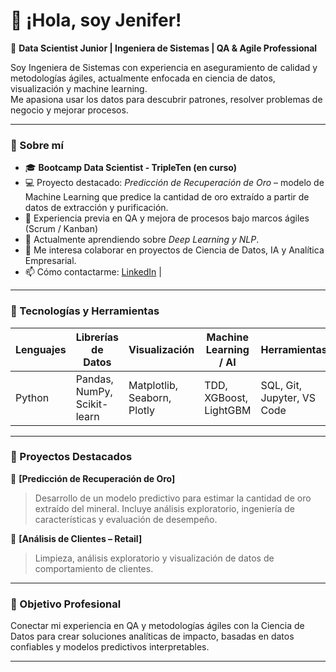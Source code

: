 # 👋 ¡Hola, soy Jenifer!

🎯 **Data Scientist Junior | Ingeniera de Sistemas | QA & Agile Professional**

Soy Ingeniera de Sistemas con experiencia en aseguramiento de calidad y metodologías ágiles, actualmente enfocada en ciencia de datos, visualización y machine learning.  
Me apasiona usar los datos para descubrir patrones, resolver problemas de negocio y mejorar procesos.

---

### 🧠 Sobre mí
- 🎓 **Bootcamp Data Scientist - TripleTen (en curso)**
- 💻 Proyecto destacado: *Predicción de Recuperación de Oro* – modelo de Machine Learning que predice la cantidad de oro extraído a partir de datos de extracción y purificación.
- 🧩 Experiencia previa en QA y mejora de procesos bajo marcos ágiles (Scrum / Kanban)
- 🌱 Actualmente aprendiendo sobre *Deep Learning y NLP*.
- 💬 Me interesa colaborar en proyectos de Ciencia de Datos, IA y Analítica Empresarial.
- 📫 Cómo contactarme: [LinkedIn](www.linkedin.com/in/jenifer-paola-gonzalez-peñuela) | 

---

### 🧰 Tecnologías y Herramientas
| Lenguajes | Librerías de Datos | Visualización | Machine Learning / AI | Herramientas |
|------------|------------------|----------------|------------------------|----------------|
| Python | Pandas, NumPy, Scikit-learn | Matplotlib, Seaborn, Plotly | TDD, XGBoost, LightGBM | SQL, Git, Jupyter, VS Code |

---

### 📂 Proyectos Destacados
🔹 **[Predicción de Recuperación de Oro]**  
> Desarrollo de un modelo predictivo para estimar la cantidad de oro extraído del mineral. Incluye análisis exploratorio, ingeniería de características y evaluación de desempeño.

🔹 **[Análisis de Clientes – Retail]**  
> Limpieza, análisis exploratorio y visualización de datos de comportamiento de clientes.


---

### 🚀 Objetivo Profesional
Conectar mi experiencia en QA y metodologías ágiles con la Ciencia de Datos para crear soluciones analíticas de impacto, basadas en datos confiables y modelos predictivos interpretables.

---
